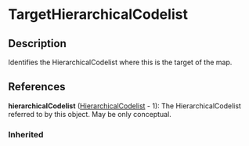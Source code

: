 
# TargetHierarchicalCodelist





## Description

Identifies the HierarchicalCodelist where this is the target of the map.




## References

**hierarchicalCodelist** ([HierarchicalCodelist](../HierarchicalCodelists/HierarchicalCodelist.md) - 1): The HierarchicalCodelist referred to by this object. May be only conceptual.

### Inherited




